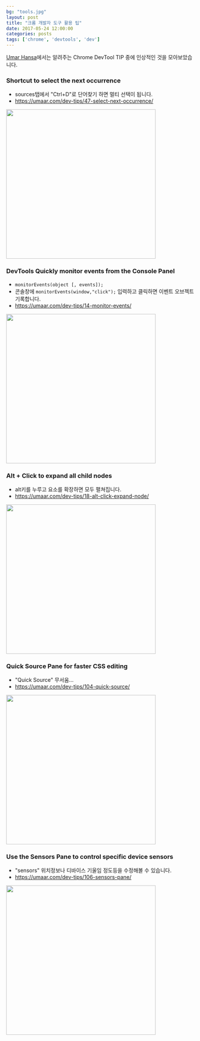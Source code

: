 ```yaml
---
bg: "tools.jpg"
layout: post
title: "크롬 개발자 도구 활용 팁"
date: 2017-05-24 12:00:00
categories: posts
tags: ['chrome', 'devtools', 'dev']
---
```


[Umar Hansa](https://umaar.com/dev-tips/)에서는 알려주는 Chrome DevTool TIP 중에 인상적인 것을 모아보았습니다.

### Shortcut to select the next occurrence
- sources탭에서 "Ctrl+D"로 단어찾기 하면 멀티 선택이 됩니다.
- https://umaar.com/dev-tips/47-select-next-occurrence/
<img src="https://umaar.com/assets/images/dev-tips/select-next-occurrence.gif" alt="" width="400">

### DevTools Quickly monitor events from the Console Panel
- `monitorEvents(object [, events]);`
- 콘솔창에 `monitorEvents(window,"click");` 입력하고 클릭하면 이벤트 오브젝트 기록합니다.
- https://umaar.com/dev-tips/14-monitor-events/
<img src="https://umaar.com/assets/images/dev-tips/monitor-events.gif" alt="" width="400">

### Alt + Click to expand all child nodes
- alt키를 누루고 요소를 확장하면 모두 펼쳐집니다.
- https://umaar.com/dev-tips/18-alt-click-expand-node/
<img src="https://umaar.com/assets/images/dev-tips/alt-click-expand-node.gif" alt="" width="400">

### Quick Source Pane for faster CSS editing
- "Quick Source" 무서움...
- https://umaar.com/dev-tips/104-quick-source/
<img src="https://umaar.com/assets/images/dev-tips/quick-source.gif" alt="" width="400">

### Use the Sensors Pane to control specific device sensors
- "sensors" 위치정보나 디바이스 기울임 정도등을 수정해볼 수 있습니다.
- https://umaar.com/dev-tips/106-sensors-pane/
<img src="https://umaar.com/assets/images/dev-tips/sensors-pane.gif" alt="" width="400">
